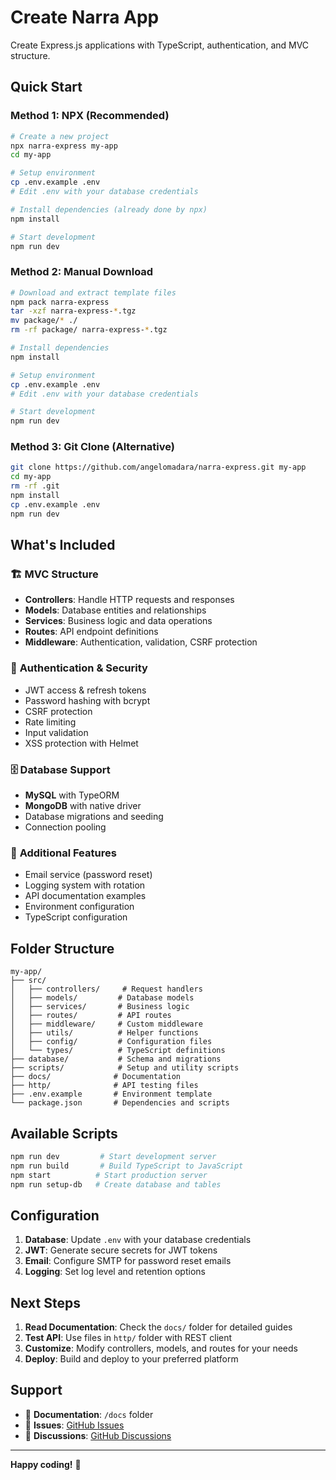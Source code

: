 # Create Narra App

Create Express.js applications with TypeScript, authentication, and MVC structure.

## Quick Start

### Method 1: NPX (Recommended)
```bash
# Create a new project
npx narra-express my-app
cd my-app

# Setup environment
cp .env.example .env
# Edit .env with your database credentials

# Install dependencies (already done by npx)
npm install

# Start development
npm run dev
```

### Method 2: Manual Download
```bash
# Download and extract template files
npm pack narra-express
tar -xzf narra-express-*.tgz
mv package/* ./
rm -rf package/ narra-express-*.tgz

# Install dependencies
npm install

# Setup environment  
cp .env.example .env
# Edit .env with your database credentials

# Start development
npm run dev
```

### Method 3: Git Clone (Alternative)
```bash
git clone https://github.com/angelomadara/narra-express.git my-app
cd my-app
rm -rf .git
npm install
cp .env.example .env
npm run dev
```

## What's Included

### 🏗️ **MVC Structure**
- **Controllers**: Handle HTTP requests and responses
- **Models**: Database entities and relationships  
- **Services**: Business logic and data operations
- **Routes**: API endpoint definitions
- **Middleware**: Authentication, validation, CSRF protection

### 🔐 **Authentication & Security**
- JWT access & refresh tokens
- Password hashing with bcrypt
- CSRF protection
- Rate limiting
- Input validation
- XSS protection with Helmet

### 🗄️ **Database Support** 
- **MySQL** with TypeORM
- **MongoDB** with native driver
- Database migrations and seeding
- Connection pooling

### 📧 **Additional Features**
- Email service (password reset)
- Logging system with rotation
- API documentation examples
- Environment configuration
- TypeScript configuration

## Folder Structure

```
my-app/
├── src/
│   ├── controllers/     # Request handlers
│   ├── models/         # Database models
│   ├── services/       # Business logic
│   ├── routes/         # API routes
│   ├── middleware/     # Custom middleware
│   ├── utils/          # Helper functions
│   ├── config/         # Configuration files
│   └── types/          # TypeScript definitions
├── database/           # Schema and migrations
├── scripts/            # Setup and utility scripts
├── docs/              # Documentation
├── http/              # API testing files
├── .env.example       # Environment template
└── package.json       # Dependencies and scripts
```

## Available Scripts

```bash
npm run dev         # Start development server
npm run build       # Build TypeScript to JavaScript  
npm start          # Start production server
npm run setup-db   # Create database and tables
```

## Configuration

1. **Database**: Update `.env` with your database credentials
2. **JWT**: Generate secure secrets for JWT tokens
3. **Email**: Configure SMTP for password reset emails
4. **Logging**: Set log level and retention options

## Next Steps

1. **Read Documentation**: Check the `docs/` folder for detailed guides
2. **Test API**: Use files in `http/` folder with REST client
3. **Customize**: Modify controllers, models, and routes for your needs
4. **Deploy**: Build and deploy to your preferred platform

## Support

- 📖 **Documentation**: `/docs` folder
- 🐛 **Issues**: [GitHub Issues](https://github.com/angelomadara/narra-express/issues)  
- 💬 **Discussions**: [GitHub Discussions](https://github.com/angelomadara/narra-express/discussions)

---

**Happy coding!** 🚀